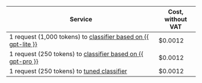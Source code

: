 | Service | Cost, <br>without VAT |
| ----- | ----- |
| 1 request (1,000 tokens) to [classifier based on {{ gpt-lite }}](../../foundation-models/operations/classifier/readymade.md) | $0.0012 |
| 1 request (250 tokens) to [classifier based on {{ gpt-pro }}](../../foundation-models/operations/classifier/readymade.md) | $0.0012 |
| 1 request (250 tokens) to [tuned classifier](../../foundation-models/operations/classifier/additionally-trained.md) | $0.0012 |